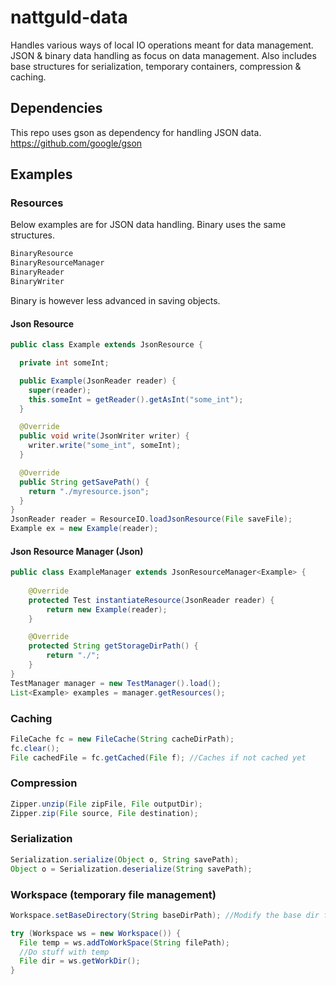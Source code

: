 # nattguld-data
Handles various ways of local IO operations meant for data management.
JSON & binary data handling as focus on data management.
Also includes base structures for serialization, temporary containers, compression & caching.

## Dependencies
This repo uses gson as dependency for handling JSON data.
https://github.com/google/gson

## Examples
### Resources
Below examples are for JSON data handling. Binary uses the same structures.
```java
BinaryResource
BinaryResourceManager
BinaryReader
BinaryWriter
```
Binary is however less advanced in saving objects.

#### Json Resource
```java
public class Example extends JsonResource {

  private int someInt;

  public Example(JsonReader reader) {
    super(reader);
    this.someInt = getReader().getAsInt("some_int");
  }

  @Override
  public void write(JsonWriter writer) {
    writer.write("some_int", someInt);
  }

  @Override
  public String getSavePath() {
    return "./myresource.json";
  }
}
JsonReader reader = ResourceIO.loadJsonResource(File saveFile);
Example ex = new Example(reader);
```

#### Json Resource Manager (Json)
```java
public class ExampleManager extends JsonResourceManager<Example> {
	
	@Override
	protected Test instantiateResource(JsonReader reader) {
		return new Example(reader);
	}

	@Override
	protected String getStorageDirPath() {
		return "./";
	}
}
TestManager manager = new TestManager().load();
List<Example> examples = manager.getResources();
```

### Caching
```java
FileCache fc = new FileCache(String cacheDirPath);
fc.clear();
File cachedFile = fc.getCached(File f); //Caches if not cached yet
```

### Compression
```java
Zipper.unzip(File zipFile, File outputDir);
Zipper.zip(File source, File destination);
```

### Serialization
```java
Serialization.serialize(Object o, String savePath);
Object o = Serialization.deserialize(String savePath);
```

### Workspace (temporary file management)
```java
Workspace.setBaseDirectory(String baseDirPath); //Modify the base dir for the temporary files

try (Workspace ws = new Workspace()) {
  File temp = ws.addToWorkSpace(String filePath);
  //Do stuff with temp
  File dir = ws.getWorkDir();
}
```
